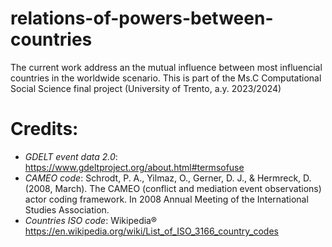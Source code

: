 # relations-of-powers-between-countries
The current work address an the mutual influence between most influencial countries in the worldwide scenario. This is part of the Ms.C Computational Social Science final project (University of Trento, a.y. 2023/2024) 

# Credits:
- *GDELT event data 2.0*: https://www.gdeltproject.org/about.html#termsofuse
- *CAMEO code*: Schrodt, P. A., Yilmaz, O., Gerner, D. J., & Hermreck, D. (2008, March). The CAMEO (conflict and mediation event observations) actor coding framework. In 2008 Annual Meeting of the International Studies Association.
- *Countries ISO code*: Wikipedia® https://en.wikipedia.org/wiki/List_of_ISO_3166_country_codes
